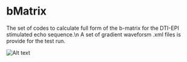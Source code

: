 # bMatrix

The set of codes to calculate full form of the b-matrix for the DTI-EPI stimulated echo sequence.\n
A set of gradient waveforsm .xml files is provide for the test run.

![Alt text](gradientWaveforms.png?raw=true "")
